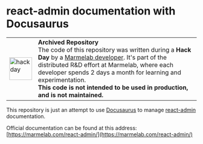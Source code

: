 # react-admin documentation with Docusaurus

<table>
        <tr>
            <td><img width="60" src="https://cdnjs.cloudflare.com/ajax/libs/octicons/8.5.0/svg/beaker.svg" alt="hackday" /></td>
            <td><strong>Archived Repository</strong><br />
                    The code of this repository was written during a <strong>Hack Day</strong> by a <a href="https://marmelab.com/en/jobs">Marmelab developer</a>. It's part of the distributed R&D effort at Marmelab, where each developer spends 2 days a month for learning and experimentation.<br />
        <strong>This code is not intended to be used in production, and is not maintained.</strong>
        </td>
        </tr>
</table>

This repository is just an attempt to use [Docusaurus](https://docusaurus.io/) to manage [react-admin](https://github.com/marmelab/react-admin) documentation.

Official documentation can be found at this address: [https://marmelab.com/react-admin/](https://marmelab.com/react-admin/)
